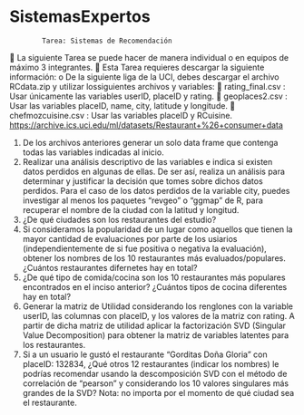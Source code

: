 # SistemasExpertos

            Tarea: Sistemas de Recomendación
 La siguiente Tarea se puede hacer de manera individual o en equipos de máximo 3 integrantes.
 Esta Tarea requieres descargar la siguiente información:
  o De la siguiente liga de la UCI, debes descargar el archivo RCdata.zip y utilizar lossiguientes archivos y variables:
     rating_final.csv : Usar únicamente las variables userID, placeID y rating.
     geoplaces2.csv : Usar las variables placeID, name, city, latitude y longitude.
     chefmozcuisine.csv : Usar las variables placeID y RCuisine.
    https://archive.ics.uci.edu/ml/datasets/Restaurant+%26+consumer+data
    
1. De los archivos anteriores generar un solo data frame que contenga todas las variables indicadas al inicio.
2. Realizar una análisis descriptivo de las variables e indica si existen datos perdidos en algunas de ellas. De ser así, realiza un análisis para determinar y justificar la decisión que tomes sobre dichos datos perdidos.
Para el caso de los datos perdidos de la variable city, puedes investigar al menos los paquetes “revgeo” o “ggmap” de R, para recuperar el nombre de la ciudad con la latitud y longitud.
3. ¿De qué ciudades son los restaurantes del estudio?
4. Si consideramos la popularidad de un lugar como aquellos que tienen la mayor cantidad de evaluaciones por parte de los usiarios (independientemente de si fue positiva o negativa la evaluación), obtener los nombres de los 10 restaurantes más evaluados/populares. ¿Cuántos restaurantes difernetes hay en total?
5. ¿De qué tipo de comida/cocina son los 10 restaurantes más populares encontrados en el inciso anterior? ¿Cuántos tipos de cocina diferentes hay en total?
6. Generar la matriz de Utilidad considerando los renglones con la variable userID, las columnas con placeID, y los valores de la matriz con rating. A partir de dicha matriz de utilidad aplicar la factorización SVD (Singular Value Decomposition) para obtener la matriz de variables latentes para los restaurantes.
7. Si a un usuario le gustó el restaurante “Gorditas Doña Gloria” con placeID: 132834, ¿Qué otros 12 restaurantes (indicar los nombres) le podrías recomendar usando la descomposición SVD con el método de correlación de “pearson” y considerando los 10 valores singulares más grandes de la SVD? Nota: no importa por el momento de qué ciudad sea el restaurante.
